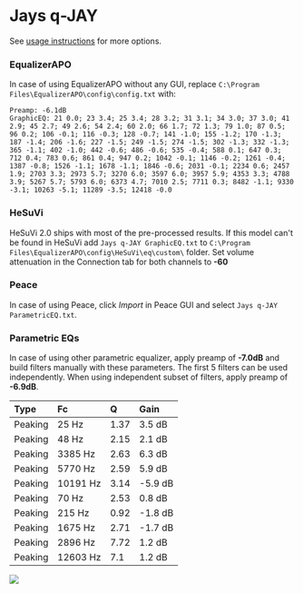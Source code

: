 # Jays q-JAY
See [usage instructions](https://github.com/jaakkopasanen/AutoEq#usage) for more options.

### EqualizerAPO
In case of using EqualizerAPO without any GUI, replace `C:\Program Files\EqualizerAPO\config\config.txt`
with:
```
Preamp: -6.1dB
GraphicEQ: 21 0.0; 23 3.4; 25 3.4; 28 3.2; 31 3.1; 34 3.0; 37 3.0; 41 2.9; 45 2.7; 49 2.6; 54 2.4; 60 2.0; 66 1.7; 72 1.3; 79 1.0; 87 0.5; 96 0.2; 106 -0.1; 116 -0.3; 128 -0.7; 141 -1.0; 155 -1.2; 170 -1.3; 187 -1.4; 206 -1.6; 227 -1.5; 249 -1.5; 274 -1.5; 302 -1.3; 332 -1.3; 365 -1.1; 402 -1.0; 442 -0.6; 486 -0.6; 535 -0.4; 588 0.1; 647 0.3; 712 0.4; 783 0.6; 861 0.4; 947 0.2; 1042 -0.1; 1146 -0.2; 1261 -0.4; 1387 -0.8; 1526 -1.1; 1678 -1.1; 1846 -0.6; 2031 -0.1; 2234 0.6; 2457 1.9; 2703 3.3; 2973 5.7; 3270 6.0; 3597 6.0; 3957 5.9; 4353 3.3; 4788 3.9; 5267 5.7; 5793 6.0; 6373 4.7; 7010 2.5; 7711 0.3; 8482 -1.1; 9330 -3.1; 10263 -5.1; 11289 -3.5; 12418 -0.0
```

### HeSuVi
HeSuVi 2.0 ships with most of the pre-processed results. If this model can't be found in HeSuVi add
`Jays q-JAY GraphicEQ.txt` to `C:\Program Files\EqualizerAPO\config\HeSuVi\eq\custom\` folder.
Set volume attenuation in the Connection tab for both channels to **-60**

### Peace
In case of using Peace, click *Import* in Peace GUI and select `Jays q-JAY ParametricEQ.txt`.

### Parametric EQs
In case of using other parametric equalizer, apply preamp of **-7.0dB** and build filters manually
with these parameters. The first 5 filters can be used independently.
When using independent subset of filters, apply preamp of **-6.9dB**.

| Type    | Fc       |    Q | Gain    |
|:--------|:---------|:-----|:--------|
| Peaking | 25 Hz    | 1.37 | 3.5 dB  |
| Peaking | 48 Hz    | 2.15 | 2.1 dB  |
| Peaking | 3385 Hz  | 2.63 | 6.3 dB  |
| Peaking | 5770 Hz  | 2.59 | 5.9 dB  |
| Peaking | 10191 Hz | 3.14 | -5.9 dB |
| Peaking | 70 Hz    | 2.53 | 0.8 dB  |
| Peaking | 215 Hz   | 0.92 | -1.8 dB |
| Peaking | 1675 Hz  | 2.71 | -1.7 dB |
| Peaking | 2896 Hz  | 7.72 | 1.2 dB  |
| Peaking | 12603 Hz | 7.1  | 1.2 dB  |

![](https://raw.githubusercontent.com/jaakkopasanen/AutoEq/master/results/innerfidelity/sbaf-serious/Jays%20q-JAY/Jays%20q-JAY.png)